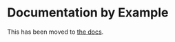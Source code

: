 # Documentation by Example

This has been moved to [the docs](https://argo-workflows.readthedocs.io/en/release-3.4/walk-through/).